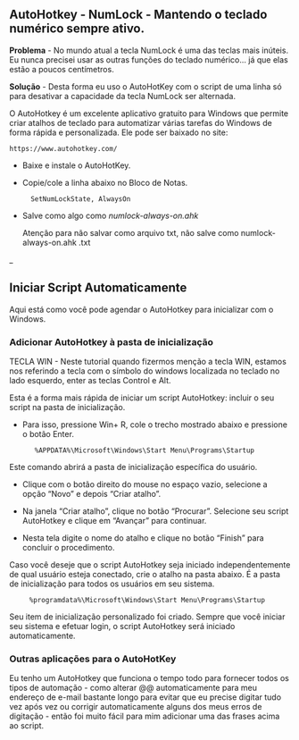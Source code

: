 
## AutoHotkey - NumLock - Mantendo o teclado numérico sempre ativo.

**Problema** -   No mundo atual a tecla NumLock é uma das teclas mais inúteis. Eu nunca precisei usar as outras funções do teclado numérico... já que elas estão a poucos centímetros.



**Solução** -   Desta forma eu uso o AutoHotKey com o script de uma linha só para desativar a capacidade da tecla NumLock ser alternada.

O AutoHotkey é um excelente aplicativo gratuito para Windows que permite criar atalhos de teclado para automatizar várias tarefas do Windows de forma rápida e personalizada. Ele pode ser baixado no site:

	https://www.autohotkey.com/


* Baixe e instale o AutoHotKey.

* Copie/cole a linha abaixo no Bloco de Notas.

 		SetNumLockState, AlwaysOn 

* Salve como algo como *numlock-always-on.ahk*

    Atenção para não salvar como arquivo txt, não salve como numlock-always-on.ahk .txt


_

## Iniciar Script Automaticamente
Aqui está como você pode agendar o AutoHotkey para inicializar com o Windows.
 
### Adicionar AutoHotkey à pasta de inicialização


TECLA WIN - Neste tutorial quando fizermos menção a tecla WIN, estamos nos referindo a tecla com o símbolo do windows localizada no teclado no lado esquerdo, enter as teclas Control e Alt.

Esta é a forma mais rápida de iniciar um script AutoHotkey: incluir o seu script na pasta de inicialização. 

* Para isso, pressione Win+ R, cole o trecho mostrado abaixo e pressione o botão Enter.


         %APPDATA%\Microsoft\Windows\Start Menu\Programs\Startup


Este comando abrirá a pasta de inicialização específica do usuário. 


* Clique com o botão direito do mouse no espaço vazio, selecione a opção “Novo” e depois “Criar atalho”.

* Na janela “Criar atalho”, clique no botão “Procurar”. Selecione seu script AutoHotkey e clique em “Avançar” para continuar.

* Nesta tela digite o nome do atalho e clique no botão “Finish” para concluir o procedimento.
 

Caso você deseje que o script AutoHotkey seja iniciado independentemente de qual usuário esteja conectado, crie o atalho na pasta abaixo. É a pasta de inicialização para todos os usuários em seu sistema.


         %programdata%\Microsoft\Windows\Start Menu\Programs\Startup
		 

Seu item de inicialização personalizado foi criado. Sempre que você iniciar seu sistema e efetuar login, o script AutoHotkey será iniciado automaticamente.


### Outras aplicações para o AutoHotKey 
Eu tenho um AutoHotkey que funciona o tempo todo para fornecer todos os tipos de automação - como alterar @@ automaticamente para meu endereço de e-mail bastante longo para evitar que eu precise digitar tudo vez após vez ou corrigir automaticamente alguns dos meus erros de digitação - então foi muito fácil para mim adicionar uma das frases acima ao script.

